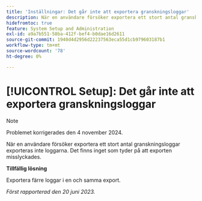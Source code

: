 ```yaml
---
title: 'Inställningar: Det går inte att exportera granskningsloggar'
description: När en användare försöker exportera ett stort antal granskningsloggar exporteras inte loggarna. Det finns inget som tyder på att exporten misslyckades.
hidefromtoc: true
feature: System Setup and Administration
exl-id: a9a7b551-58ba-412f-bef4-b0dae16d2611
source-git-commit: 1940d4d2956d22237563eca55d1cb979603187b1
workflow-type: tm+mt
source-wordcount: '78'
ht-degree: 0%

---
```


# [!UICONTROL Setup]: Det går inte att exportera granskningsloggar

>[!NOTE]
>
>Problemet korrigerades den 4 november 2024.

När en användare försöker exportera ett stort antal granskningsloggar exporteras inte loggarna. Det finns inget som tyder på att exporten misslyckades.

**Tillfällig lösning**

Exportera färre loggar i en och samma export.

_Först rapporterad den 20 juni 2023._

<!--CHECK ME - NO VIEWS APRIL-JUNE 2025-->

